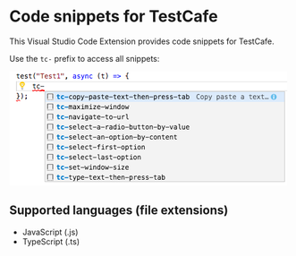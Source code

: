 # Code snippets for TestCafe

This Visual Studio Code Extension provides code snippets for TestCafe.

Use the `tc-` prefix to access all snippets:

![available code snippets](images/screenshot01.png)

## Supported languages (file extensions)

* JavaScript (.js)
* TypeScript (.ts)


